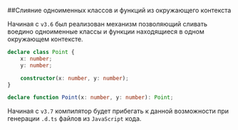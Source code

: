 ##Слияние одноименных классов и функций из окружающего контекста

Начиная с `v3.6` был реализован механизм позволяющий сливать воедино одноименные классы и функции находящиеся в одном окружающем контексте.

```typescript
declare class Point {
    x: number;
    y: number;

    constructor(x: number, y: number);
}

declare function Point(x: number, y: number): Point;
```

Начиная с `v3.7` компилятор будет прибегать к данной возможности при генерации `.d.ts` файлов из `JavaScript` кода.
